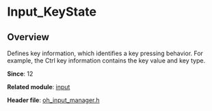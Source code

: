 # Input_KeyState

## **Overview**

Defines key information, which identifies a key pressing behavior. For example, the Ctrl key information contains the key value and key type.

**Since**: 12

**Related module**: [input](capi-input.md)

**Header file**: [oh_input_manager.h](capi-oh-input-manager-h.md)
